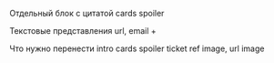 Отдельный блок с цитатой
cards
spoiler

Текстовые представления
url, email +

Что нужно перенести
intro
cards
spoiler
ticket
ref
image, url image
